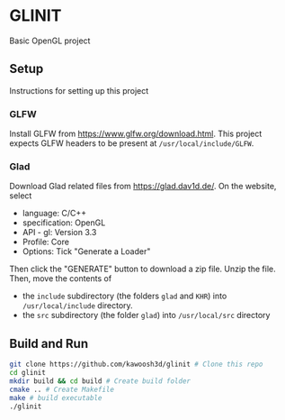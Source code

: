 # GLINIT

Basic OpenGL project

## Setup

Instructions for setting up this project

### GLFW

Install GLFW from https://www.glfw.org/download.html. This project expects GLFW headers to be present at `/usr/local/include/GLFW`.

### Glad

Download Glad related files from https://glad.dav1d.de/. On the website, select

- language: C/C++
- specification: OpenGL
- API - gl: Version 3.3
- Profile: Core
- Options: Tick "Generate a Loader"

Then click the "GENERATE" button to download a zip file. Unzip the file. Then, move the contents of

- the `include` subdirectory (the folders `glad` and `KHR`) into `/usr/local/include` directory.
- the `src` subdirectory (the folder `glad`) into `/usr/local/src` directory

## Build and Run

```bash
git clone https://github.com/kawoosh3d/glinit # Clone this repo
cd glinit
mkdir build && cd build # Create build folder
cmake .. # Create Makefile
make # build executable
./glinit
```
